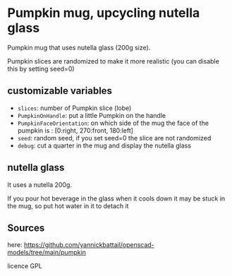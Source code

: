 # Pumpkin mug, upcycling nutella glass

Pumpkin mug that uses nutella glass (200g size).

Pumpkin slices are randomized to make it more realistic (you can disable this by setting seed=0)

## customizable variables

- `slices`: number of Pumpkin slice (lobe)
- `PumpkinOnHandle`: put a little Pumpkin on the handle
- `PumpkinFaceOrientation`: on which side of the mug the face of the pumpkin is : [0:right, 270:front, 180:left]
- `seed`:  random seed, if you set seed=0 the slice are not randomized
- `debug`: cut a quarter in the mug and display the nutella glass

## nutella glass

It uses a nutella 200g.

If you pour hot beverage in the glass when it cools down it may be stuck in the mug, so put hot water in it to detach it

## Sources

here: https://github.com/yannickbattail/openscad-models/tree/main/pumpkin

licence GPL
